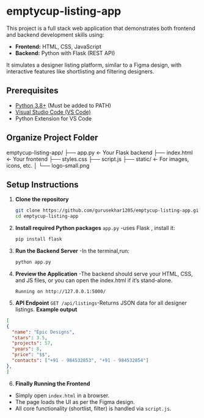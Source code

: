 # emptycup-listing-app

This project is a full stack web application that demonstrates both frontend and backend development skills using:

- **Frontend:** HTML, CSS, JavaScript
- **Backend:** Python with Flask (REST API)

It simulates a designer listing platform, similar to a Figma design, with interactive features like shortlisting and filtering designers.


## Prerequisites

- [Python 3.8+](https://www.python.org/downloads/) (Must be added to PATH)
- [Visual Studio Code (VS Code)](https://code.visualstudio.com/)
- Python Extension for VS Code

## Organize Project Folder

emptycup-listing-app/
├── app.py             ← Your Flask backend
├── index.html         ← Your frontend
├── styles.css
├── script.js
├── static/            ← For images, icons, etc.
│   └── logo-small.png


## Setup Instructions

1. **Clone the repository**
   ```bash
   git clone https://github.com/gurusekhar1205/emptycup-listing-app.git
   cd emptycup-listing-app
   
2. **Install required Python packages**
`app.py` -uses Flask , install it:
   ```bash
   pip install flask
   
3. **Run the Backend Server**
-In the terminal,run:
   ```bash
   python app.py
   
4. **Preview the Application**
-The backend should serve your HTML, CSS, and JS files, or you can open the index.html if 
     it’s stand-alone.
   ```nginx
   Running on http://127.0.0.1:5000/
   ```
5. **API Endpoint**
`GET /api/listings`-Returns JSON data for all designer listings.
  **Example output**
  ```json 
  [
  {
    "name": "Epic Designs",
    "stars": 3.5,
    "projects": 57,
    "years": 8,
    "price": "$$",
    "contacts": ["+91 - 984532853", "+91 - 984532854"]
  },
]
 ```

6. **Finally Running the Frontend**
- Simply open `index.html` in a browser.
- The page loads the UI as per the Figma design.
- All core functionality (shortlist, filter) is handled via `script.js`.



